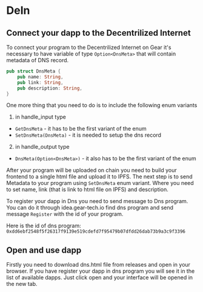 # DeIn

## Connect your dapp to the Decentrilized Internet

To connect your program to the Decentrilized Internet on Gear it's necessary to have variable of type `Option<DnsMeta>` that will contain metadata of DNS record.

```rust
pub struct DnsMeta {
    pub name: String,
    pub link: String,
    pub description: String,
}
```

One more thing that you need to do is to include the following enum variants

1. in handle_input type

- `GetDnsMeta` - it has to be the first variant of the enum
- `SetDnsMeta(DnsMeta)` - it is needed to setup the dns record

2. in handle_output type

- `DnsMeta(Option<DnsMeta>)` - it also has to be the first variant of the enum

After your program will be uploaded on chain you need to build your frontend to a single html file and upload it to IPFS.
The next step is to send Metadata to your program using `SetDnsMeta` enum variant. Where you need to set name, link (that is link to html file on IPFS) and description.

To register your dapp in Dns you need to send message to Dns program. You can do it through idea.gear-tech.io find dns program and send message `Register` with the id of your program.

Here is the id of dns program: `0xdd6ebf2548f5f26317f9139e519cdefd7f95479b07dfdd26dab73b9a3c9f3396`

## Open and use dapp

Firstly you need to download dns.html file from releases and open in your browser.
If you have register your dapp in dns program you will see it in the list of available dapps. Just click open and your interface will be opened in the new tab.
